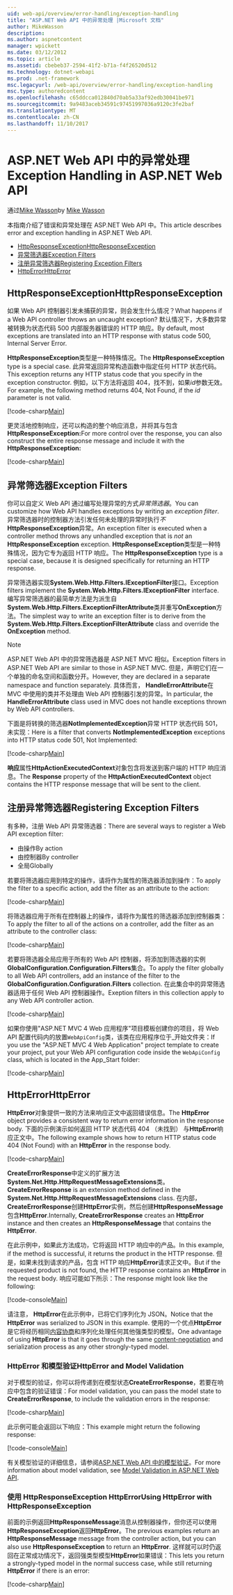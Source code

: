 ```yaml
---
uid: web-api/overview/error-handling/exception-handling
title: "ASP.NET Web API 中的异常处理 |Microsoft 文档"
author: MikeWasson
description: 
ms.author: aspnetcontent
manager: wpickett
ms.date: 03/12/2012
ms.topic: article
ms.assetid: cbebeb37-2594-41f2-b71a-f4f26520d512
ms.technology: dotnet-webapi
ms.prod: .net-framework
msc.legacyurl: /web-api/overview/error-handling/exception-handling
msc.type: authoredcontent
ms.openlocfilehash: c65ddcca012840d70ab5a33af92edb30041be971
ms.sourcegitcommit: 9a9483aceb34591c97451997036a9120c3fe2baf
ms.translationtype: MT
ms.contentlocale: zh-CN
ms.lasthandoff: 11/10/2017
---
```

<a name="exception-handling-in-aspnet-web-api"></a><span data-ttu-id="54b62-102">ASP.NET Web API 中的异常处理</span><span class="sxs-lookup"><span data-stu-id="54b62-102">Exception Handling in ASP.NET Web API</span></span>
====================
<span data-ttu-id="54b62-103">通过[Mike Wasson](https://github.com/MikeWasson)</span><span class="sxs-lookup"><span data-stu-id="54b62-103">by [Mike Wasson](https://github.com/MikeWasson)</span></span>

<span data-ttu-id="54b62-104">本指南介绍了错误和异常处理在 ASP.NET Web API 中。</span><span class="sxs-lookup"><span data-stu-id="54b62-104">This article describes error and exception handling in ASP.NET Web API.</span></span>

- [<span data-ttu-id="54b62-105">HttpResponseException</span><span class="sxs-lookup"><span data-stu-id="54b62-105">HttpResponseException</span></span>](#httpresponserexception)
- [<span data-ttu-id="54b62-106">异常筛选器</span><span class="sxs-lookup"><span data-stu-id="54b62-106">Exception Filters</span></span>](#exception_filters)
- [<span data-ttu-id="54b62-107">注册异常筛选器</span><span class="sxs-lookup"><span data-stu-id="54b62-107">Registering Exception Filters</span></span>](#registering_exception_filters)
- [<span data-ttu-id="54b62-108">HttpError</span><span class="sxs-lookup"><span data-stu-id="54b62-108">HttpError</span></span>](#httperror)

<a id="httpresponserexception"></a>
## <a name="httpresponseexception"></a><span data-ttu-id="54b62-109">HttpResponseException</span><span class="sxs-lookup"><span data-stu-id="54b62-109">HttpResponseException</span></span>

<span data-ttu-id="54b62-110">如果 Web API 控制器引发未捕获的异常，则会发生什么情况？</span><span class="sxs-lookup"><span data-stu-id="54b62-110">What happens if a Web API controller throws an uncaught exception?</span></span> <span data-ttu-id="54b62-111">默认情况下，大多数异常被转换为状态代码 500 内部服务器错误的 HTTP 响应。</span><span class="sxs-lookup"><span data-stu-id="54b62-111">By default, most exceptions are translated into an HTTP response with status code 500, Internal Server Error.</span></span>

<span data-ttu-id="54b62-112">**HttpResponseException**类型是一种特殊情况。</span><span class="sxs-lookup"><span data-stu-id="54b62-112">The **HttpResponseException** type is a special case.</span></span> <span data-ttu-id="54b62-113">此异常返回异常构造函数中指定任何 HTTP 状态代码。</span><span class="sxs-lookup"><span data-stu-id="54b62-113">This exception returns any HTTP status code that you specify in the exception constructor.</span></span> <span data-ttu-id="54b62-114">例如，以下方法将返回 404，找不到，如果*id*参数无效。</span><span class="sxs-lookup"><span data-stu-id="54b62-114">For example, the following method returns 404, Not Found, if the *id* parameter is not valid.</span></span>

[!code-csharp[Main](exception-handling/samples/sample1.cs)]

<span data-ttu-id="54b62-115">更灵活地控制响应，还可以构造的整个响应消息，并将其与包含**HttpResponseException:**</span><span class="sxs-lookup"><span data-stu-id="54b62-115">For more control over the response, you can also construct the entire response message and include it with the **HttpResponseException:**</span></span> 

[!code-csharp[Main](exception-handling/samples/sample2.cs)]

<a id="exception_filters"></a>
## <a name="exception-filters"></a><span data-ttu-id="54b62-116">异常筛选器</span><span class="sxs-lookup"><span data-stu-id="54b62-116">Exception Filters</span></span>

<span data-ttu-id="54b62-117">你可以自定义 Web API 通过编写处理异常的方式*异常筛选器*。</span><span class="sxs-lookup"><span data-stu-id="54b62-117">You can customize how Web API handles exceptions by writing an *exception filter*.</span></span> <span data-ttu-id="54b62-118">异常筛选器时的控制器方法引发任何未处理的异常时执行*不* **HttpResponseException**异常。</span><span class="sxs-lookup"><span data-stu-id="54b62-118">An exception filter is executed when a controller method throws any unhandled exception that is *not* an **HttpResponseException** exception.</span></span> <span data-ttu-id="54b62-119">**HttpResponseException**类型是一种特殊情况，因为它专为返回 HTTP 响应。</span><span class="sxs-lookup"><span data-stu-id="54b62-119">The **HttpResponseException** type is a special case, because it is designed specifically for returning an HTTP response.</span></span>

<span data-ttu-id="54b62-120">异常筛选器实现**System.Web.Http.Filters.IExceptionFilter**接口。</span><span class="sxs-lookup"><span data-stu-id="54b62-120">Exception filters implement the **System.Web.Http.Filters.IExceptionFilter** interface.</span></span> <span data-ttu-id="54b62-121">编写异常筛选器的最简单方法是为派生自**System.Web.Http.Filters.ExceptionFilterAttribute**类并重写**OnException**方法。</span><span class="sxs-lookup"><span data-stu-id="54b62-121">The simplest way to write an exception filter is to derive from the **System.Web.Http.Filters.ExceptionFilterAttribute** class and override the **OnException** method.</span></span>

> [!NOTE]
> <span data-ttu-id="54b62-122">ASP.NET Web API 中的异常筛选器是 ASP.NET MVC 相似。</span><span class="sxs-lookup"><span data-stu-id="54b62-122">Exception filters in ASP.NET Web API are similar to those in ASP.NET MVC.</span></span> <span data-ttu-id="54b62-123">但是，声明它们在一个单独的命名空间和函数分开。</span><span class="sxs-lookup"><span data-stu-id="54b62-123">However, they are declared in a separate namespace and function separately.</span></span> <span data-ttu-id="54b62-124">具体而言， **HandleErrorAttribute**在 MVC 中使用的类并不处理由 Web API 控制器引发的异常。</span><span class="sxs-lookup"><span data-stu-id="54b62-124">In particular, the **HandleErrorAttribute** class used in MVC does not handle exceptions thrown by Web API controllers.</span></span>


<span data-ttu-id="54b62-125">下面是将转换的筛选器**NotImplementedException**异常 HTTP 状态代码 501，未实现：</span><span class="sxs-lookup"><span data-stu-id="54b62-125">Here is a filter that converts **NotImplementedException** exceptions into HTTP status code 501, Not Implemented:</span></span>

[!code-csharp[Main](exception-handling/samples/sample3.cs)]

<span data-ttu-id="54b62-126">**响应**属性**HttpActionExecutedContext**对象包含将发送到客户端的 HTTP 响应消息。</span><span class="sxs-lookup"><span data-stu-id="54b62-126">The **Response** property of the **HttpActionExecutedContext** object contains the HTTP response message that will be sent to the client.</span></span>

<a id="registering_exception_filters"></a>
## <a name="registering-exception-filters"></a><span data-ttu-id="54b62-127">注册异常筛选器</span><span class="sxs-lookup"><span data-stu-id="54b62-127">Registering Exception Filters</span></span>

<span data-ttu-id="54b62-128">有多种，注册 Web API 异常筛选器：</span><span class="sxs-lookup"><span data-stu-id="54b62-128">There are several ways to register a Web API exception filter:</span></span>

- <span data-ttu-id="54b62-129">由操作</span><span class="sxs-lookup"><span data-stu-id="54b62-129">By action</span></span>
- <span data-ttu-id="54b62-130">由控制器</span><span class="sxs-lookup"><span data-stu-id="54b62-130">By controller</span></span>
- <span data-ttu-id="54b62-131">全局</span><span class="sxs-lookup"><span data-stu-id="54b62-131">Globally</span></span>

<span data-ttu-id="54b62-132">若要将筛选器应用到特定的操作，请将作为属性的筛选器添加到操作：</span><span class="sxs-lookup"><span data-stu-id="54b62-132">To apply the filter to a specific action, add the filter as an attribute to the action:</span></span>

[!code-csharp[Main](exception-handling/samples/sample4.cs)]

<span data-ttu-id="54b62-133">将筛选器应用于所有在控制器上的操作，请将作为属性的筛选器添加到控制器类：</span><span class="sxs-lookup"><span data-stu-id="54b62-133">To apply the filter to all of the actions on a controller, add the filter as an attribute to the controller class:</span></span>

[!code-csharp[Main](exception-handling/samples/sample5.cs)]

<span data-ttu-id="54b62-134">若要将筛选器全局应用于所有的 Web API 控制器，将添加到筛选器的实例**GlobalConfiguration.Configuration.Filters**集合。</span><span class="sxs-lookup"><span data-stu-id="54b62-134">To apply the filter globally to all Web API controllers, add an instance of the filter to the **GlobalConfiguration.Configuration.Filters** collection.</span></span> <span data-ttu-id="54b62-135">在此集合中的异常筛选器适用于任何 Web API 控制器操作。</span><span class="sxs-lookup"><span data-stu-id="54b62-135">Exeption filters in this collection apply to any Web API controller action.</span></span>

[!code-csharp[Main](exception-handling/samples/sample6.cs)]

<span data-ttu-id="54b62-136">如果你使用"ASP.NET MVC 4 Web 应用程序"项目模板创建你的项目，将 Web API 配置代码内的放置`WebApiConfig`类，该类在应用程序位于\_开始文件夹：</span><span class="sxs-lookup"><span data-stu-id="54b62-136">If you use the "ASP.NET MVC 4 Web Application" project template to create your project, put your Web API configuration code inside the `WebApiConfig` class, which is located in the App\_Start folder:</span></span>

[!code-csharp[Main](exception-handling/samples/sample7.cs?highlight=5)]

<a id="httperror"></a>
## <a name="httperror"></a><span data-ttu-id="54b62-137">HttpError</span><span class="sxs-lookup"><span data-stu-id="54b62-137">HttpError</span></span>

<span data-ttu-id="54b62-138">**HttpError**对象提供一致的方法来响应正文中返回错误信息。</span><span class="sxs-lookup"><span data-stu-id="54b62-138">The **HttpError** object provides a consistent way to return error information in the response body.</span></span> <span data-ttu-id="54b62-139">下面的示例演示如何返回 HTTP 状态代码 404 （未找到） 与**HttpError**响应正文中。</span><span class="sxs-lookup"><span data-stu-id="54b62-139">The following example shows how to return HTTP status code 404 (Not Found) with an **HttpError** in the response body.</span></span>

[!code-csharp[Main](exception-handling/samples/sample8.cs)]

<span data-ttu-id="54b62-140">**CreateErrorResponse**中定义的扩展方法**System.Net.Http.HttpRequestMessageExtensions**类。</span><span class="sxs-lookup"><span data-stu-id="54b62-140">**CreateErrorResponse** is an extension method defined in the **System.Net.Http.HttpRequestMessageExtensions** class.</span></span> <span data-ttu-id="54b62-141">在内部， **CreateErrorResponse**创建**HttpError**实例，然后创建**HttpResponseMessage**包含**HttpError**.</span><span class="sxs-lookup"><span data-stu-id="54b62-141">Internally, **CreateErrorResponse** creates an **HttpError** instance and then creates an **HttpResponseMessage** that contains the **HttpError**.</span></span>

<span data-ttu-id="54b62-142">在此示例中，如果此方法成功，它将返回 HTTP 响应中的产品。</span><span class="sxs-lookup"><span data-stu-id="54b62-142">In this example, if the method is successful, it returns the product in the HTTP response.</span></span> <span data-ttu-id="54b62-143">但是，如果未找到请求的产品，包含 HTTP 响应**HttpError**请求正文中。</span><span class="sxs-lookup"><span data-stu-id="54b62-143">But if the requested product is not found, the HTTP response contains an **HttpError** in the request body.</span></span> <span data-ttu-id="54b62-144">响应可能如下所示：</span><span class="sxs-lookup"><span data-stu-id="54b62-144">The response might look like the following:</span></span>

[!code-console[Main](exception-handling/samples/sample9.cmd)]

<span data-ttu-id="54b62-145">请注意， **HttpError**在此示例中，已将它们序列化为 JSON。</span><span class="sxs-lookup"><span data-stu-id="54b62-145">Notice that the **HttpError** was serialized to JSON in this example.</span></span> <span data-ttu-id="54b62-146">使用的一个优点**HttpError**是它将经历相同[内容协商](../formats-and-model-binding/content-negotiation.md)和序列化处理任何其他强类型的模型。</span><span class="sxs-lookup"><span data-stu-id="54b62-146">One advantage of using **HttpError** is that it goes through the same [content-negotiation](../formats-and-model-binding/content-negotiation.md) and serialization process as any other strongly-typed model.</span></span>

### <a name="httperror-and-model-validation"></a><span data-ttu-id="54b62-147">HttpError 和模型验证</span><span class="sxs-lookup"><span data-stu-id="54b62-147">HttpError and Model Validation</span></span>

<span data-ttu-id="54b62-148">对于模型的验证，你可以将传递到在模型状态**CreateErrorResponse**，若要在响应中包含的验证错误：</span><span class="sxs-lookup"><span data-stu-id="54b62-148">For model validation, you can pass the model state to **CreateErrorResponse**, to include the validation errors in the response:</span></span>

[!code-csharp[Main](exception-handling/samples/sample10.cs)]

<span data-ttu-id="54b62-149">此示例可能会返回以下响应：</span><span class="sxs-lookup"><span data-stu-id="54b62-149">This example might return the following response:</span></span>

[!code-console[Main](exception-handling/samples/sample11.cmd)]

<span data-ttu-id="54b62-150">有关模型验证的详细信息，请参阅[ASP.NET Web API 中的模型验证](../formats-and-model-binding/model-validation-in-aspnet-web-api.md)。</span><span class="sxs-lookup"><span data-stu-id="54b62-150">For more information about model validation, see [Model Validation in ASP.NET Web API](../formats-and-model-binding/model-validation-in-aspnet-web-api.md).</span></span>

### <a name="using-httperror-with-httpresponseexception"></a><span data-ttu-id="54b62-151">使用 HttpResponseException HttpError</span><span class="sxs-lookup"><span data-stu-id="54b62-151">Using HttpError with HttpResponseException</span></span>

<span data-ttu-id="54b62-152">前面的示例返回**HttpResponseMessage**消息从控制器操作，但你还可以使用**HttpResponseException**返回**HttpError**。</span><span class="sxs-lookup"><span data-stu-id="54b62-152">The previous examples return an **HttpResponseMessage** message from the controller action, but you can also use **HttpResponseException** to return an **HttpError**.</span></span> <span data-ttu-id="54b62-153">这样就可以时仍返回在正常成功情况下，返回强类型模型**HttpError**如果错误：</span><span class="sxs-lookup"><span data-stu-id="54b62-153">This lets you return a strongly-typed model in the normal success case, while still returning **HttpError** if there is an error:</span></span>

[!code-csharp[Main](exception-handling/samples/sample12.cs)]
